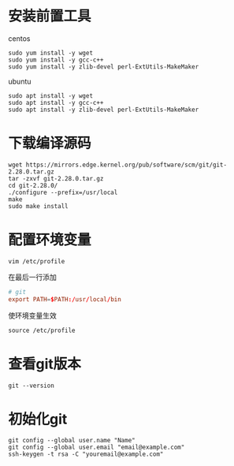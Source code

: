 # 安装前置工具

centos
```
sudo yum install -y wget
sudo yum install -y gcc-c++
sudo yum install -y zlib-devel perl-ExtUtils-MakeMaker
```
ubuntu
```
sudo apt install -y wget
sudo apt install -y gcc-c++
sudo apt install -y zlib-devel perl-ExtUtils-MakeMaker
```

# 下载编译源码

```
wget https://mirrors.edge.kernel.org/pub/software/scm/git/git-2.28.0.tar.gz
tar -zxvf git-2.28.0.tar.gz 
cd git-2.28.0/
./configure --prefix=/usr/local
make
sudo make install
```

# 配置环境变量

```
vim /etc/profile
```
在最后一行添加
```conf
# git
export PATH=$PATH:/usr/local/bin
```
使环境变量生效
```
source /etc/profile
```

# 查看git版本

```
git --version
```

# 初始化git

```
git config --global user.name "Name"
git config --global user.email "email@example.com"
ssh-keygen -t rsa -C "youremail@example.com"
```
